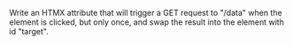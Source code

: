 Write an HTMX attribute that will trigger a GET request to "/data" when the element is clicked, but only once, and swap the result into the element with id "target".